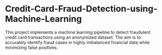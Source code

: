 # Credit-Card-Fraud-Detection-using-Machine-Learning
This project implements a machine learning pipeline to detect fraudulent credit card transactions using an anonymized dataset. The aim is to accurately identify fraud cases in highly imbalanced financial data while minimizing false positives.
